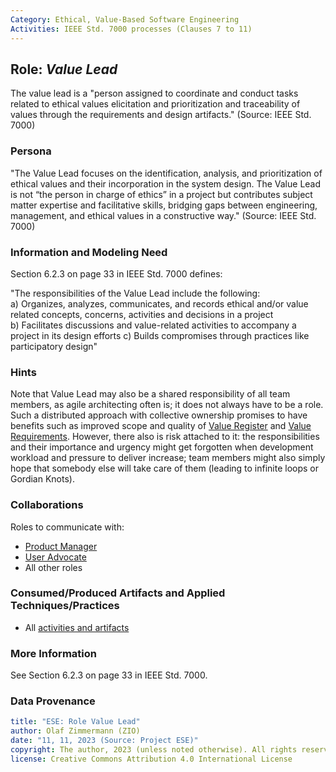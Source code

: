 ```yaml
---
Category: Ethical, Value-Based Software Engineering   
Activities: IEEE Std. 7000 processes (Clauses 7 to 11)  
---
```


Role: *Value Lead*
------------------
<!-- word count: 354 (Oct 25, 23) -->

The value lead is a "person assigned to coordinate and conduct tasks related to ethical values elicitation and prioritization and traceability of values through the requirements and design artifacts." (Source: IEEE Std. 7000)

### Persona 

"The Value Lead focuses on the identification, analysis, and prioritization of ethical values and their incorporation in the system design. The Value Lead is not “the person in charge of ethics” in a project but contributes subject matter expertise and facilitative skills, bridging gaps between engineering, management, and ethical values in a constructive way." (Source: IEEE Std. 7000)

### Information and Modeling Need

Section 6.2.3 on page 33 in IEEE Std. 7000 defines: 

"The responsibilities of the Value Lead include the following:  
a) Organizes, analyzes, communicates, and records ethical and/or value related concepts, concerns, activities and decisions in a project  
b) Facilitates discussions and value-related activities to accompany a project in its design efforts
c) Builds compromises through practices like participatory design"  

### Hints 

Note that Value Lead may also be a shared responsibility of all team members, as agile architecting often is; it does not always have to be a role. Such a distributed approach with collective ownership promises to have benefits such as improved scope and quality of [Value Register](/ESE-Glossary.md#value-register) and [Value Requirements](/ESE-Glossary.md#evr). However, there also is risk attached to it: the responsibilities and their importance and urgency might get forgotten when development workload and pressure to deliver increase; team members might also simply hope that somebody else will take care of them (leading to infinite loops or Gordian Knots). <!-- note: standard explicitly says "person" on page 23 (this approach also has risks) -->

### Collaborations

Roles to communicate with: 

* [Product Manager](ESE-ProductManager.md)
* [User Advocate](ESE-UserAdvocate.md) 
* All other roles 

### Consumed/Produced Artifacts and Applied Techniques/Practices

* All [activities and artifacts ](/practices/)

### More Information

See Section 6.2.3 on page 33 in IEEE Std. 7000.

### Data Provenance 

```yaml
title: "ESE: Role Value Lead"
author: Olaf Zimmermann (ZIO)
date: "11, 11, 2023 (Source: Project ESE)"
copyright: The author, 2023 (unless noted otherwise). All rights reserved.
license: Creative Commons Attribution 4.0 International License
```